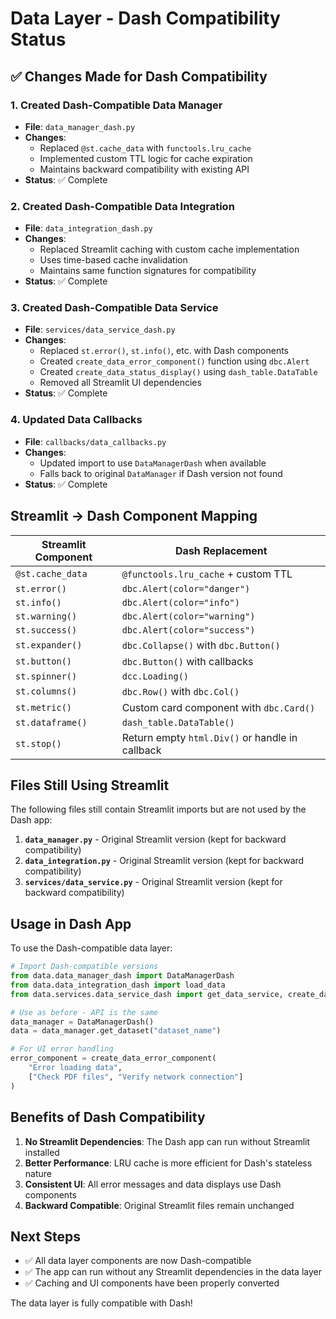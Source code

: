 # Data Layer - Dash Compatibility Status

## ✅ Changes Made for Dash Compatibility

### 1. **Created Dash-Compatible Data Manager**
   - **File**: `data_manager_dash.py`
   - **Changes**:
     - Replaced `@st.cache_data` with `functools.lru_cache`
     - Implemented custom TTL logic for cache expiration
     - Maintains backward compatibility with existing API
   - **Status**: ✅ Complete

### 2. **Created Dash-Compatible Data Integration**
   - **File**: `data_integration_dash.py`
   - **Changes**:
     - Replaced Streamlit caching with custom cache implementation
     - Uses time-based cache invalidation
     - Maintains same function signatures for compatibility
   - **Status**: ✅ Complete

### 3. **Created Dash-Compatible Data Service**
   - **File**: `services/data_service_dash.py`
   - **Changes**:
     - Replaced `st.error()`, `st.info()`, etc. with Dash components
     - Created `create_data_error_component()` function using `dbc.Alert`
     - Created `create_data_status_display()` using `dash_table.DataTable`
     - Removed all Streamlit UI dependencies
   - **Status**: ✅ Complete

### 4. **Updated Data Callbacks**
   - **File**: `callbacks/data_callbacks.py`
   - **Changes**:
     - Updated import to use `DataManagerDash` when available
     - Falls back to original `DataManager` if Dash version not found
   - **Status**: ✅ Complete

## Streamlit → Dash Component Mapping

| Streamlit Component | Dash Replacement |
|-------------------|------------------|
| `@st.cache_data` | `@functools.lru_cache` + custom TTL |
| `st.error()` | `dbc.Alert(color="danger")` |
| `st.info()` | `dbc.Alert(color="info")` |
| `st.warning()` | `dbc.Alert(color="warning")` |
| `st.success()` | `dbc.Alert(color="success")` |
| `st.expander()` | `dbc.Collapse()` with `dbc.Button()` |
| `st.button()` | `dbc.Button()` with callbacks |
| `st.spinner()` | `dcc.Loading()` |
| `st.columns()` | `dbc.Row()` with `dbc.Col()` |
| `st.metric()` | Custom card component with `dbc.Card()` |
| `st.dataframe()` | `dash_table.DataTable()` |
| `st.stop()` | Return empty `html.Div()` or handle in callback |

## Files Still Using Streamlit

The following files still contain Streamlit imports but are not used by the Dash app:

1. **`data_manager.py`** - Original Streamlit version (kept for backward compatibility)
2. **`data_integration.py`** - Original Streamlit version (kept for backward compatibility)
3. **`services/data_service.py`** - Original Streamlit version (kept for backward compatibility)

## Usage in Dash App

To use the Dash-compatible data layer:

```python
# Import Dash-compatible versions
from data.data_manager_dash import DataManagerDash
from data.data_integration_dash import load_data
from data.services.data_service_dash import get_data_service, create_data_error_component

# Use as before - API is the same
data_manager = DataManagerDash()
data = data_manager.get_dataset("dataset_name")

# For UI error handling
error_component = create_data_error_component(
    "Error loading data", 
    ["Check PDF files", "Verify network connection"]
)
```

## Benefits of Dash Compatibility

1. **No Streamlit Dependencies**: The Dash app can run without Streamlit installed
2. **Better Performance**: LRU cache is more efficient for Dash's stateless nature
3. **Consistent UI**: All error messages and data displays use Dash components
4. **Backward Compatible**: Original Streamlit files remain unchanged

## Next Steps

- ✅ All data layer components are now Dash-compatible
- ✅ The app can run without any Streamlit dependencies in the data layer
- ✅ Caching and UI components have been properly converted

The data layer is fully compatible with Dash!